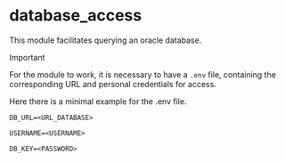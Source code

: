 # database_access


This module facilitates querying an oracle database.


>[!IMPORTANT]
>For the module to work, it is necessary to have a `.env` file, containing the corresponding URL and personal credentials for access. 

Here there is a minimal example for the .env file.
```
DB_URL=<URL_DATABASE>

USERNAME=<USERNAME>

DB_KEY=<PASSWORD>
```
